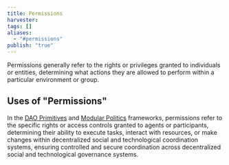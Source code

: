 ```yaml
---
title: Permissions
harvester: 
tags: []
aliases:
  - "#permissions"
publish: "true"
---
```


Permissions generally refer to the rights or privileges granted to individuals or entities, determining what actions they are allowed to perform within a particular environment or group.

## Uses of "Permissions"

In the [DAO Primitives](./primitives.md) and [Modular Politics](../library/Modular%20Politics.md) frameworks, permissions refer to the specific rights or access controls granted to agents or participants, determining their ability to execute tasks, interact with resources, or make changes within decentralized social and technological coordination systems, ensuring controlled and secure coordination across decentralized social and technological governance systems.